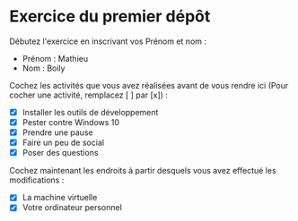 # Exercice du premier dépôt

 Débutez l'exercice en inscrivant vos Prénom et nom :

 - Prénom : Mathieu
 - Nom : Boily

 Cochez les activités que vous avez réalisées avant de vous rendre ici (Pour cocher une activité, remplacez [ ] par [x]) :

 - [x] Installer les outils de développement
 - [x] Pester contre Windows 10
 - [x] Prendre une pause
 - [x] Faire un peu de social
 - [x] Poser des questions

 Cochez maintenant les endroits à partir desquels vous avez effectué les modifications :

 - [x] La machine virtuelle
 - [x] Votre ordinateur personnel
